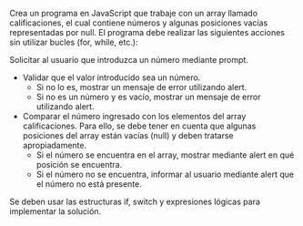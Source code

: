 Crea un programa en JavaScript que trabaje con un array llamado calificaciones, el cual contiene números y algunas posiciones vacías representadas por null. El programa debe realizar las siguientes acciones sin utilizar bucles (for, while, etc.):

Solicitar al usuario que introduzca un número mediante prompt.
- Validar que el valor introducido sea un número. 
    - Si no lo es, mostrar un mensaje de error utilizando alert.
    - Si no es un número y es vacío, mostrar un mensaje de error utilizando alert.
- Comparar el número ingresado con los elementos del array calificaciones. Para ello, se debe tener en cuenta que algunas posiciones del array están vacías (null) y deben tratarse apropiadamente.
    - Si el número se encuentra en el array, mostrar mediante alert en qué posición se encuentra.
    - Si el número no se encuentra, informar al usuario mediante alert que el número no está presente.

Se deben usar las estructuras if, switch y expresiones lógicas para implementar la solución.
